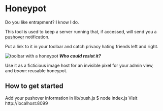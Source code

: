 # Honeypot #
Do you like entrapment? I know I do. 

This tool is used to keep a server running that, if accessed, will send you a [pushover](https://pushover.net) notification.

Put a link to it in your toolbar and catch privacy hating friends left and right. 

![toolbar with a honeypot](http://i.imgur.com/Jxqataa.png "toolbar with a link to the honeypot for an unsuspecting 'friend'")
***Who could resist it?***

Use it as a ficticious image host for an invisible pixel for your admin view, and *boom*: reusable honeypot.

## How to get started ##
Add your pushover information in lib/push.js
  $ node index.js
Visit http://localhost:8099 

